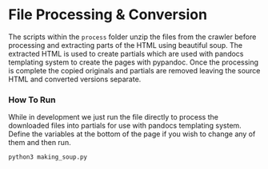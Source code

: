 # File Processing & Conversion
The scripts within the `process` folder unzip the files from the crawler 
before processing and extracting parts of the HTML using beautiful soup. 
The extracted HTML is used to create partials which are used with 
pandocs templating system to create the pages with pypandoc. Once the 
processing is complete the copied originals and partials are removed 
leaving the source HTML and converted versions separate.

### How To Run
While in development we just run the file directly to process the downloaded 
files into partials for use with pandocs templating system. Define the variables 
at the bottom of the page if you wish to change any of them and then run.

```
python3 making_soup.py
```
